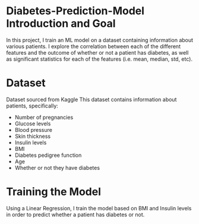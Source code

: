 # Diabetes-Prediction-Model Introduction and Goal
In this project, I train an ML model on a dataset containing information about various patients. I explore the correlation between each of the different features and the outcome of whether or not a patient has diabetes, as well as significant statistics for each of the features (i.e. mean, median, std, etc).

# Dataset
Dataset sourced from Kaggle
This dataset contains information about patients, specifically:
- Number of pregnancies
- Glucose levels
- Blood pressure
- Skin thickness
- Insulin levels
- BMI
- Diabetes pedigree function
- Age
- Whether or not they have diabetes

# Training the Model
Using a Linear Regression, I train the model based on BMI and Insulin levels in order to predict whether a patient has diabetes or not.
  
